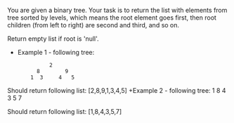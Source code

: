 You are given a binary tree.
Your task is to return the list with elements from tree sorted by levels, which means the root element goes first, then root children (from left to right) are second and third, and so on.

Return empty list if root is 'null'.

+ Example 1 - following tree:

                2
            8        9
          1  3     4   5
          
Should return following list: [2,8,9,1,3,4,5]
+Example 2 - following tree:
                 1
            8        4
              3        5
                         7
                         
Should return following list: [1,8,4,3,5,7]                         
          
